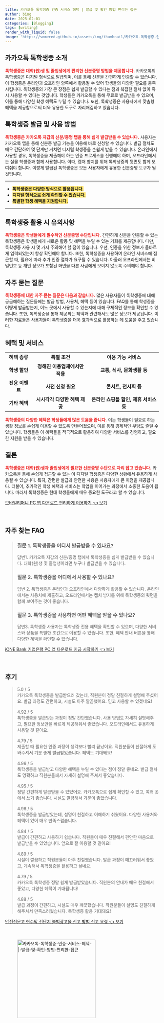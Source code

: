 ```yaml
---
title: 카카오톡 톡학생증 인증 서비스 혜택 | 발급 및 확인 방법 편리한 접근
author: bing
date: 2025-02-01
categories: [Blogging]
tags: [writing]
render_with_liquid: false
image: 'https://somered.github.io/assets/img/thumbnail/카카오톡-톡학생증-인증-서비스-혜택-|-발급-및-확인-방법-편리한-접근.webp'
---
```



<h2 id='카카오톡_톡학생증_소개'>카카오톡 톡학생증 소개</h2>

<p><b><span style="color: #ee2323;">톡학생증은 대학(원)생 및 졸업생에게 편리한 신분증명 방법을 제공합니다.</span></b> 카카오톡의 톡학생증은 디지털 형식으로 발급되며, 이를 통해 신분을 간편하게 인증할 수 있습니다. 이 학생증은 온라인과 오프라인 양쪽에서 활용될 수 있어 학생들의 다양한 필요를 충족시킵니다. 톡학생증의 가장 큰 장점은 쉽게 발급할 수 있다는 점과 복잡한 절차 없이 즉시 사용할 수 있다는 것입니다. 학생들은 카카오톡을 통해 무료로 발급받을 수 있으며, 이를 통해 다양한 학생 혜택도 누릴 수 있습니다. 또한, 톡학생증은 사용자에게 맞춤형 혜택을 제공함으로써 더욱 유용한 도구로 자리매김하고 있습니다.</p>

<h2 id='톡학생증_발급_및_사용_방법'>톡학생증 발급 및 사용 방법</h2>

<p><b><span style="color: #ee2323;">톡학생증은 카카오톡 지갑의 신분/증명 탭을 통해 쉽게 발급받을 수 있습니다.</span></b> 사용자는 카카오톡 앱을 통해 신분증 발급 기능을 이용해 바로 신청할 수 있습니다. 발급 절차도 매우 간단하여 몇 단계만 거치면 디지털 학생증을 손쉽게 받을 수 있습니다. 온라인에서 사용할 경우, 톡학생증을 제출해야 하는 인증 프로세스를 진행해야 하며, 오프라인에서는 실물 학생증과 함께 사용합니다. 이때, 캡처 방지를 위해 톡학생증의 뒷면도 함께 보여줘야 합니다. 이렇게 발급된 톡학생증은 모든 사용자에게 유용한 신분증명 도구가 될 것입니다.</p>

<hr />

<ul>
    <li><b><span style="background-color: #ffe066;">톡학생증은 다양한 방식으로 활용됩니다.</span></b></li>
    <li><b><span style="background-color: #ffe066;">디지털 형식으로 쉽게 확인할 수 있습니다.</span></b></li>
    <li><b><span style="background-color: #ffe066;">특별한 학생 혜택을 지원합니다.</span></b></li>
</ul>

<hr />

<h2 id='톡학생증_활용_시_유의사항'>톡학생증 활용 시 유의사항</h2>

<p><b><span style="color: #ee2323;">톡학생증은 학생들에게 필수적인 신분증명 수단입니다.</span></b> 간편하게 신분을 인증할 수 있는 톡학생증은 학생들에게 새로운 활동 및 혜택을 누릴 수 있는 기회를 제공합니다. 다만, 톡학생증 사용 시 몇 가지 주의해야 할 점이 있습니다. 우선, 인증을 위한 정보가 올바르게 입력되었는지 항상 확인해야 합니다. 또한, 톡학생증을 사용하여 온라인 서비스에 접근할 때, 필요에 따라 추가 인증 절차가 요구될 수 있습니다. 아울러 오프라인에서는 비밀번호 등 개인 정보가 포함된 화면을 다른 사람에게 보이지 않도록 주의해야 합니다.</p>

<h2 id='자주_묻는_질문'>자주 묻는 질문</h2>

<p><b><span style="color: #ee2323;">톡학생증에 대한 자주 묻는 질문은 다음과 같습니다.</span></b> 많은 사용자들이 톡학생증에 대해 궁금해하는 질문들에는 발급 방법, 사용처, 혜택 등이 있습니다. FAQ를 통해 학생증을 어떻게 발급받는지, 어느 곳에서 사용할 수 있는지에 대해 구체적인 정보를 확인할 수 있습니다. 또한, 톡학생증을 통해 제공되는 혜택과 관련해서도 많은 정보가 제공됩니다. 이러한 자료들은 사용자들이 톡학생증을 더욱 효과적으로 활용하는 데 도움을 주고 있습니다.</p>

<h2 id='혜택_및_서비스'>혜택 및 서비스</h2>

<table>
    <tr>
        <td style="text-align: center; height: 17px;"><b>혜택 종류</b></td>
        <td style="text-align: center; height: 17px;"><b>특별 조건</b></td>
        <td style="text-align: center; height: 17px;"><b>이용 가능 서비스</b></td>
    </tr>
    <tr>
        <td style="text-align: center; height: 17px;"><b>학생 할인</b></td>
        <td style="text-align: center; height: 17px;"><b>정해진 이용업체에서만 적용</b></td>
        <td style="text-align: center; height: 17px;"><b>교통, 식사, 문화생활 등</b></td>
    </tr>
    <tr>
        <td style="text-align: center; height: 17px;"><b>전용 이벤트</b></td>
        <td style="text-align: center; height: 17px;"><b>사전 신청 필요</b></td>
        <td style="text-align: center; height: 17px;"><b>콘서트, 전시회 등</b></td>
    </tr>
    <tr>
        <td style="text-align: center; height: 17px;"><b>기타 혜택</b></td>
        <td style="text-align: center; height: 17px;"><b>시시각각 다양한 혜택 제공</b></td>
        <td style="text-align: center; height: 17px;"><b>온라인 쇼핑몰 할인, 제휴 서비스 등</b></td>
    </tr>
</table>

<p><b><span style="color: #ee2323;">톡학생증의 다양한 혜택은 학생들에게 많은 도움을 줍니다.</span></b> 이는 학생들이 필요로 하는 생활 정보를 손쉽게 이용할 수 있도록 만들어졌으며, 이를 통해 경제적인 부담도 줄일 수 있습니다. 학생들은 이 혜택들을 적극적으로 활용하여 다양한 서비스를 경험하고, 필요한 지원을 받을 수 있습니다.</p>

<h2 id='결론'>결론</h2>

<p><b><span style="color: #ee2323;">톡학생증은 대학(원)생과 졸업생에게 필요한 신분증명 수단으로 자리 잡고 있습니다.</span></b> 카카오톡을 통해 손쉽게 접근할 수 있는 이 디지털 학생증은 다양한 상황에서 유용하게 사용될 수 있습니다. 특히, 간편한 발급과 안전한 사용은 사용자에게 큰 이점을 제공합니다. 더불어, 추가적인 학생 혜택과 서비스는 학업을 이어가는 과정에서 소중한 도움이 됩니다. 따라서 톡학생증은 현대 학생들에게 매우 중요한 도구라고 할 수 있습니다.</p>


<p><a class="click-button" title="모바일티머니 PC 앱 다운로드 편리하게 이용하기" href="https://somered.github.io/posts/%EB%AA%A8%EB%B0%94%EC%9D%BC%ED%8B%B0%EB%A8%B8%EB%8B%88-PC-%EC%95%B1-%EB%8B%A4%EC%9A%B4%EB%A1%9C%EB%93%9C-%ED%8E%B8%EB%A6%AC%ED%95%98%EA%B2%8C-%EC%9D%B4%EC%9A%A9%ED%95%98%EA%B8%B0/" rel="dofollow">모바일티머니 PC 앱 다운로드 편리하게 이용하기 👈 보기</a></p><br>
<h2 id='자주_찾는_FAQ'>자주 찾는 FAQ</h2>
<div itemscope="" itemtype="https://schema.org/FAQPage"> 
<blockquote> 
<div itemscope="" itemprop="mainEntity" itemtype="https://schema.org/Question"> 
<h3 itemprop="name">질문 1. 톡학생증을 어디서 발급받을 수 있나요?</h3> 
<div itemscope="" itemprop="acceptedAnswer" itemtype="https://schema.org/Answer"> 
<span itemprop="text"> 
<p>답변1. 카카오톡 지갑의 신분/증명 탭에서 톡학생증을 쉽게 발급받을 수 있습니다. 대학(원)생 및 졸업생이라면 누구나 발급받을 수 있습니다.</p> 
</span> 
</div> 
</div> 
<div itemscope="" itemprop="mainEntity" itemtype="https://schema.org/Question"> 
<h3 itemprop="name">질문 2. 톡학생증을 어디에서 사용할 수 있나요?</h3> 
<div itemscope="" itemprop="acceptedAnswer" itemtype="https://schema.org/Answer"> 
<span itemprop="text"> 
<p>답변 2. 톡학생증은 온라인과 오프라인에서 다양하게 활용할 수 있습니다. 온라인에서는 사용처에 제출하고, 오프라인에서는 캡처 방지를 위해 톡학생증의 뒷면을 함께 보여주는 것이 좋습니다.</p> 
</span> 
</div> 
</div> 
<div itemscope="" itemprop="mainEntity" itemtype="https://schema.org/Question"> 
<h3 itemprop="name">질문 3. 톡학생증을 사용하면 어떤 혜택을 받을 수 있나요?</h3> 
<div itemscope="" itemprop="acceptedAnswer" itemtype="https://schema.org/Answer"> 
<span itemprop="text"> 
<p>답변3. 톡학생증 사용자는 톡학생증 전용 혜택을 확인할 수 있으며, 다양한 서비스와 상품을 특별한 조건으로 이용할 수 있습니다. 또한, 혜택 안내 버튼을 통해 다양한 혜택을 확인할 수 있습니다.</p> 
</span> 
</div> 
</div> 
</blockquote> 
</div>
<p><a class="click-button" title="iONE Bank 기업은행 PC 앱 다운로드 지금 시작하기" href="https://somered.github.io/posts/iONE-Bank-%EA%B8%B0%EC%97%85%EC%9D%80%ED%96%89-PC-%EC%95%B1-%EB%8B%A4%EC%9A%B4%EB%A1%9C%EB%93%9C-%EC%A7%80%EA%B8%88-%EC%8B%9C%EC%9E%91%ED%95%98%EA%B8%B0/" rel="dofollow">iONE Bank 기업은행 PC 앱 다운로드 지금 시작하기 👈 보기</a></p><br>
<h2 id='후기'>후기</h2>
<div itemscope itemtype="https://schema.org/Product">
  <blockquote>
  <div itemprop="review" itemscope itemtype="https://schema.org/Review">
      <div itemprop="reviewRating" itemscope itemtype="https://schema.org/Rating"> <span itemprop="ratingValue">5.0</span> / <span itemprop="bestRating">5</span> </div>
      <span itemprop="reviewBody">카카오톡 톡학생증을 발급받으러 갔는데, 직원분이 정말 친절하게 설명해 주셨어요. 발급 과정도 간편하고, 시설도 아주 깔끔했어요. 믿고 사용할 수 있겠네요!</span>
  </div>
  <br>
  <div itemprop="review" itemscope itemtype="https://schema.org/Review">
      <div itemprop="reviewRating" itemscope itemtype="https://schema.org/Rating"> <span itemprop="ratingValue">4.92</span> / <span itemprop="bestRating">5</span> </div>
      <span itemprop="reviewBody">톡학생증을 발급받는 과정이 정말 간단했습니다. 사용 방법도 자세히 설명해주고, 필요한 정보만을 빠르게 제공해줘서 좋았습니다. 오프라인에서도 유용하게 사용할 것 같아요.</span>
  </div>
  <br>
  <div itemprop="review" itemscope itemtype="https://schema.org/Review">
      <div itemprop="reviewRating" itemscope itemtype="https://schema.org/Rating"> <span itemprop="ratingValue">4.79</span> / <span itemprop="bestRating">5</span> </div>
      <span itemprop="reviewBody">제출할 때 필요한 인증 과정이 생각보다 빨리 끝났어요. 직원분들이 친절하게 도와주셔서 기분 좋게 발급받았습니다. 혜택도 기대돼요!</span>
  </div>
  <br>
  <div itemprop="review" itemscope itemtype="https://schema.org/Review">
      <div itemprop="reviewRating" itemscope itemtype="https://schema.org/Rating"> <span itemprop="ratingValue">4.96</span> / <span itemprop="bestRating">5</span> </div>
      <span itemprop="reviewBody">톡학생증을 발급받고 다양한 혜택을 누릴 수 있다는 점이 정말 좋네요. 발급 절차도 명확하고 직원분들께서 자세히 설명해 주셔서 좋았습니다.</span>
  </div>
  <br>
  <div itemprop="review" itemscope itemtype="https://schema.org/Review">
      <div itemprop="reviewRating" itemscope itemtype="https://schema.org/Rating"> <span itemprop="ratingValue">4.95</span> / <span itemprop="bestRating">5</span> </div>
      <span itemprop="reviewBody">정말 간편하게 발급받을 수 있었어요. 카카오톡으로 쉽게 확인할 수 있고, 여러 곳에서 쓰기 좋습니다. 시설도 깔끔해서 기분이 좋았습니다.</span>
  </div>
  <br>
  <div itemprop="review" itemscope itemtype="https://schema.org/Review">
      <div itemprop="reviewRating" itemscope itemtype="https://schema.org/Rating"> <span itemprop="ratingValue">4.96</span> / <span itemprop="bestRating">5</span> </div>
      <span itemprop="reviewBody">톡학생증을 발급받았는데, 설명이 친절하고 이해하기 쉬웠어요. 다양한 사용처와 혜택이 있어 매우 만족스럽습니다.</span>
  </div>
  <br>
  <div itemprop="review" itemscope itemtype="https://schema.org/Review">
      <div itemprop="reviewRating" itemscope itemtype="https://schema.org/Rating"> <span itemprop="ratingValue">4.84</span> / <span itemprop="bestRating">5</span> </div>
      <span itemprop="reviewBody">발급이 간편하고 사용하기 쉽습니다. 직원들이 매우 친절해서 편안한 마음으로 발급받을 수 있었습니다. 앞으로 잘 이용할 것 같아요!</span>
  </div>
  <br>
  <div itemprop="review" itemscope itemtype="https://schema.org/Review">
      <div itemprop="reviewRating" itemscope itemtype="https://schema.org/Rating"> <span itemprop="ratingValue">4.89</span> / <span itemprop="bestRating">5</span> </div>
      <span itemprop="reviewBody">시설이 깔끔하고 직원분들이 아주 친절했습니다. 발급 과정이 매끄러워서 좋았고, 계속해서 톡학생증을 활용하고 싶네요.</span>
  </div>
  <br>
  <div itemprop="review" itemscope itemtype="https://schema.org/Review">
      <div itemprop="reviewRating" itemscope itemtype="https://schema.org/Rating"> <span itemprop="ratingValue">4.79</span> / <span itemprop="bestRating">5</span> </div>
      <span itemprop="reviewBody">카카오톡 톡학생증 정말 쉽게 발급받았습니다. 직원분의 안내가 매우 친절해서 좋았고, 다양한 혜택이 기대됩니다!</span>
  </div>
  <br>
  <div itemprop="review" itemscope itemtype="https://schema.org/Review">
      <div itemprop="reviewRating" itemscope itemtype="https://schema.org/Rating"> <span itemprop="ratingValue">4.88</span> / <span itemprop="bestRating">5</span> </div>
      <span itemprop="reviewBody">발급 과정이 간편하고, 시설도 매우 깨끗했습니다. 직원분들이 설명도 친절하게 해주셔서 만족스러웠습니다. 톡학생증 활용 기대돼요!</span>
  </div>
  </blockquote>
</div>
<p><a class="click-button" title="안전신문고 현수막 전단지 불법광고물 신고 방법 신고 요령" href="https://somered.github.io/posts/%EC%95%88%EC%A0%84%EC%8B%A0%EB%AC%B8%EA%B3%A0-%ED%98%84%EC%88%98%EB%A7%89-%EC%A0%84%EB%8B%A8%EC%A7%80-%EB%B6%88%EB%B2%95%EA%B4%91%EA%B3%A0%EB%AC%BC-%EC%8B%A0%EA%B3%A0-%EB%B0%A9%EB%B2%95-%EC%8B%A0%EA%B3%A0-%EC%9A%94%EB%A0%B9/" rel="dofollow">안전신문고 현수막 전단지 불법광고물 신고 방법 신고 요령 👈 보기</a></p><br>
<figure class="image"><img src="https://somered.github.io/assets/img/thumbnail/카카오톡-톡학생증-인증-서비스-혜택-|-발급-및-확인-방법-편리한-접근.webp" alt="카카오톡-톡학생증-인증-서비스-혜택-|-발급-및-확인-방법-편리한-접근" width="256" height="256"></figure>